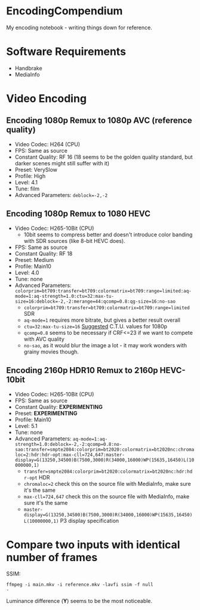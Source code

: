 # EncodingCompendium

My encoding notebook - writing things down for reference.

# Software Requirements

- Handbrake
- MediaInfo

# Video Encoding

## Encoding 1080p Remux to 1080p AVC (reference quality)

- Video Codec: H264 (CPU)
- FPS: Same as source
- Constant Quality: RF 16 (18 seems to be the golden quality standard, but darker scenes might still suffer with it)
- Preset: VerySlow
- Profile: High
- Level: 4.1
- Tune: film
- Advanced Parameters: <code>deblock=-2,-2</code>

## Encoding 1080p Remux to 1080 HEVC

- Video Codec: H265-10Bit (CPU)
  - 10bit seems to compress better and doesn't introduce color banding with SDR sources (like 8-bit HEVC does).
- FPS: Same as source
- Constant Quality: RF 18
- Preset: Medium
- Profile: Main10
- Level: 4.0
- Tune: none
- Advanced Parameters:  <code>
colorprim=bt709:transfer=bt709:colormatrix=bt709:range=limited:aq-mode=1:aq-strength=1.0:ctu=32:max-tu-size=16:deblock=-2,-2:merange=44:qcomp=0.8:qg-size=16:no-sao</code>
    - <code>colorprim=bt709:transfer=bt709:colormatrix=bt709:range=limited</code> SDR
    - <code>aq-mode=1</code> requires more bitrate, but gives a better result overall
    - <code>ctu=32:max-tu-size=16</code> [Suggested](https://forum.doom9.org/showthread.php?t=172458) C.T.U. values for 1080p
    - <code>qcomp=0.8</code> seems to be necessary if CRF<=23 if we want to compete with AVC quality
    - <code>no-sao</code>, as it would blur the image a lot - it may work wonders with grainy movies though.

## Encoding 2160p HDR10 Remux to 2160p HEVC-10bit

- Video Codec: H265-10Bit (CPU)
- FPS: Same as source
- Constant Quality: **EXPERIMENTING**
- Preset: **EXPERIMENTING**
- Profile: Main10
- Level: 5.1
- Tune: none
- Advanced Parameters: <code>aq-mode=1:aq-strength=1.0:deblock=-2,-2:qcomp=0.8:no-sao:transfer=smpte2084:colorprim=bt2020:colormatrix=bt2020nc:chromaloc=2:hdr:hdr-opt:max-cll=724,647:master-display=G(13250,34500)B(7500,3000)R(34000,16000)WP(15635,16450)L(10000000,1)</code>
    - <code>transfer=smpte2084:colorprim=bt2020:colormatrix=bt2020nc:hdr:hdr-opt</code> HDR
    - <code>chromaloc=2</code> check this on the source file with MediaInfo, make sure it's the same
    - <code>max-cll=724,647</code> check this on the source file with MediaInfo, make sure it's the same
    - <code>master-display=G(13250,34500)B(7500,3000)R(34000,16000)WP(15635,16450)L(10000000,1)</code> P3 display specification

# Compare two inputs with identical number of frames

SSIM:

<code>ffmpeg -i main.mkv -i reference.mkv -lavfi ssim -f null -</code>

Luminance difference (**Y**) seems to be the most noticeable.
